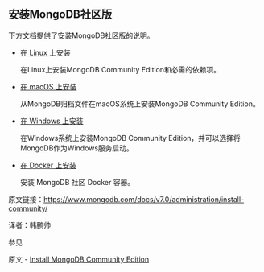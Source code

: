  

## 安装MongoDB社区版

下方文档提供了安装MongoDB社区版的说明。

- [在 Linux 上安装](https://www.mongodb.com/docs/v7.0/administration/install-on-linux/#std-label-install-mdb-community-edition-linux)

  在Linux上安装MongoDB Community Edition和必需的依赖项。

- [在 macOS 上安装](https://www.mongodb.com/docs/v7.0/tutorial/install-mongodb-on-os-x/#std-label-install-mdb-community-macos)

  从MongoDB归档文件在macOS系统上安装MongoDB Community Edition。

- [在 Windows 上安装](https://www.mongodb.com/docs/v7.0/tutorial/install-mongodb-on-windows/#std-label-install-mdb-community-windows)

  在Windows系统上安装MongoDB Community Edition，并可以选择将MongoDB作为Windows服务启动。
  
- [在 Docker 上安装](https://www.mongodb.com/docs/v7.0/tutorial/install-mongodb-community-with-docker/#std-label-docker-mongodb-community-install)

  安装 MongoDB 社区 Docker 容器。

  

原文链接：https://www.mongodb.com/docs/v7.0/administration/install-community/

译者：韩鹏帅


 参见

原文 - [Install MongoDB Community Edition]( https://www.mongodb.com/docs/v7.0/administration/install-community/)


